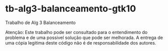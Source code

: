 tb-alg3-balanceamento-gtk10
=====================

Trabalho de Alg 3 Balanceamento

Atenção: Este trabalho pode ser consultado para o entendimento
do problema e de uma possivel solução que pode ser melhorada.
A entrega de uma cópia legitima deste código não é de
responsabilidade dos autores.
